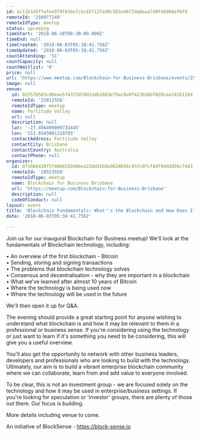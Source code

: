 ```yaml
---
id: bc11b1d5ffefee979f836e7cbc82f127a30c383a46f2da0aaa7d0f46966efbf8
remoteId: '250977249'
remoteIdType: meetup
status: upcoming
timeStart: '2018-06-18T08:30:00.000Z'
timeEnd: null
timeCreated: '2018-06-03T05:38:41.756Z'
timeUpdated: '2018-06-03T05:38:41.756Z'
countAttending: '51'
countCapacity: null
countWaitlist: '0'
price: null
url: 'https://www.meetup.com/Blockchain-for-Business-Brisbane/events/250977249/'
image: null
venue:
  id: 025570503cd0eae574372d78d2a4b2883e79ac0a9f423b36bf020caa342b1284
  remoteId: '25012556'
  remoteIdType: meetup
  name: Fortitude Valley
  url: null
  description: null
  lat: '-27.456499099731445'
  lon: '153.0345001220703'
  contactAddress: Fortitude Valley
  contactCity: Brisbane
  contactCountry: Australia
  contactPhone: null
organizer:
  id: 0716b6430f5740681b340bea22dd42b8a9628656c93fc97cf8df94ddd56c7443
  remoteId: '28553550'
  remoteIdType: meetup
  name: Blockchain for Business Brisbane
  url: 'https://meetup.com/Blockchain-for-Business-Brisbane'
  description: null
  codeOfConduct: null
layout: event
title: 'Blockchain Fundamentals: What''s the Blockchain and How Does It Work?'
date: '2018-06-03T05:38:41.756Z'

---
```

<p>Join us for our inaugural Blockchain for Business meetup! We'll look at the fundamentals of Blockchain technology, including:</p> <p>• An overview of the first blockchain - Bitcoin<br/>• Sending, storing and signing transactions<br/>• The problems that blockchain technology solves<br/>• Consensus and decentralisation - why they are important in a blockchain<br/>• What we’ve learned after almost 10 years of Bitcoin<br/>• Where the technology is being used now<br/>• Where the technology will be used in the future</p> <p>We'll then open it up for Q&amp;A.</p> <p>The evening should provide a great starting point for anyone wishing to understand what blockchain is and how it may be relevant to them in a professional or business sense. If you're considering using the technology or just want to learn if it's something you need to be considering, this will give you a useful overview.</p> <p>You'll also get the opportunity to network with other business leaders, developers and professionals who are looking to build with the technology. Ultimately, our aim is to build a vibrant enterprise blockchain community where we can collaborate, learn from and add value to everyone involved.</p> <p>To be clear, this is not an investment group - we are focused solely on the technology and how it may be used in enterprise/business settings. If you're looking for speculation or 'investor' groups, there are plenty of those out there. Our focus is building.</p> <p>More details including venue to come.</p> <p>An initiative of BlockSense - <a href="https://block-sense.io" class="linkified">https://block-sense.io</a></p>
